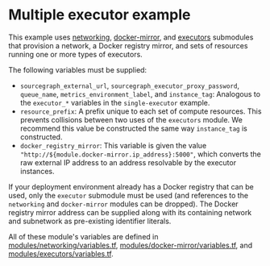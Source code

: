 # Multiple executor example

This example uses [networking](https://registry.terraform.io/modules/sourcegraph/executors/google/4.4.0/submodules/networking), [docker-mirror](https://registry.terraform.io/modules/sourcegraph/executors/google/4.4.0/submodules/docker-mirror), and [executors](https://registry.terraform.io/modules/sourcegraph/executors/google/4.4.0/submodules/executors) submodules that provision a network, a Docker registry mirror, and sets of resources running one or more types of executors.

The following variables must be supplied:

- `sourcegraph_external_url`, `sourcegraph_executor_proxy_password`, `queue_name`, `metrics_environment_label`, and `instance_tag`: Analogous to the `executor_*` variables in the `single-executor` example.
- `resource_prefix`: A prefix unique to each set of compute resources. This prevents collisions between two uses of the `executors` module. We recommend this value be constructed the same way `instance_tag` is constructed.
- `docker_registry_mirror`: This variable is given the value `"http://${module.docker-mirror.ip_address}:5000"`, which converts the raw external IP address to an address resolvable by the executor instances.

If your deployment environment already has a Docker registry that can be used, only the `executor` submodule must be used (and references to the `networking` and `docker-mirror` modules can be dropped). The Docker registry mirror address can be supplied along with its containing network and subnetwork as pre-existing identifier literals.

All of these module's variables are defined in [modules/networking/variables.tf](https://github.com/sourcegraph/terraform-google-executors/blob/v4.4.0/modules/networking/variables.tf), [modules/docker-mirror/variables.tf](https://github.com/sourcegraph/terraform-google-executors/blob/v4.4.0/modules/docker-mirror/variables.tf), and [modules/executors/variables.tf](https://github.com/sourcegraph/terraform-google-executors/blob/v4.4.0/modules/executors/variables.tf).
